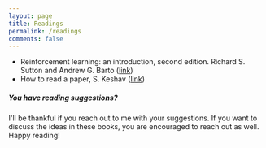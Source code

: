 ```yaml
---
layout: page
title: Readings
permalink: /readings
comments: false
---
```


<div class="row justify-content-between">
<div class="col-md-8 pr-5">

<ul class="list-group list-group-flush">
  <li class="list-group-item">Reinforcement learning: an introduction, second edition. Richard S. Sutton and Andrew G. Barto (<a href="http://www.andrew.cmu.edu/course/10-703/textbook/BartoSutton.pdf">link</a>)</li>
  <li class="list-group-item">How to read a paper, S. Keshav (<a href="http://blizzard.cs.uwaterloo.ca/keshav/home/Papers/data/07/paper-reading.pdf">link</a>)</li>
</ul>

</div>

<div class="col-md-4">

<div class="sticky-top sticky-top-80">
<h5>You have reading suggestions?</h5>

<p> I'll be thankful if you reach out to me with your suggestions. If you want to discuss the ideas in these books, you are encouraged to reach out as well. Happy reading!</p>

</div>
</div>
</div>
